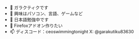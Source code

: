- 👋 ガラクティクです
- 👀 興味はパソコン、言語、ゲームなど
- 🌱 日本語勉強中です
- 💞️ Firefoxアドオン作りたい
- 📫 ディスコード：ceoswimmingtonight X: @garakutiku83630

<!---
Galacthicc0/Galacthicc0 is a ✨ special ✨ repository because its `README.md` (this file) appears on your GitHub profile.
You can click the Preview link to take a look at your changes.
--->
